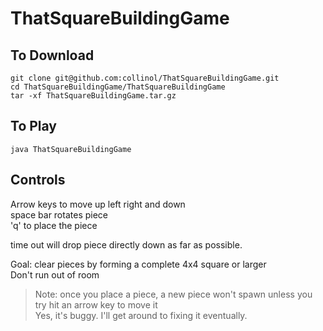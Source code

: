 # ThatSquareBuildingGame


## To Download
```
git clone git@github.com:collinol/ThatSquareBuildingGame.git
cd ThatSquareBuildingGame/ThatSquareBuildingGame
tar -xf ThatSquareBuildingGame.tar.gz
```
## To Play
```
java ThatSquareBuildingGame
```
## Controls

Arrow keys to move up left right and down  
space bar rotates piece  
'q' to place the piece  

time out will drop piece directly down as far as possible.  

Goal: clear pieces by forming a complete 4x4 square or larger  
Don't run out of room

> Note: once you place a piece, a new piece won't spawn unless you try hit an arrow key to move it  
> Yes, it's buggy. I'll get around to fixing it eventually.

